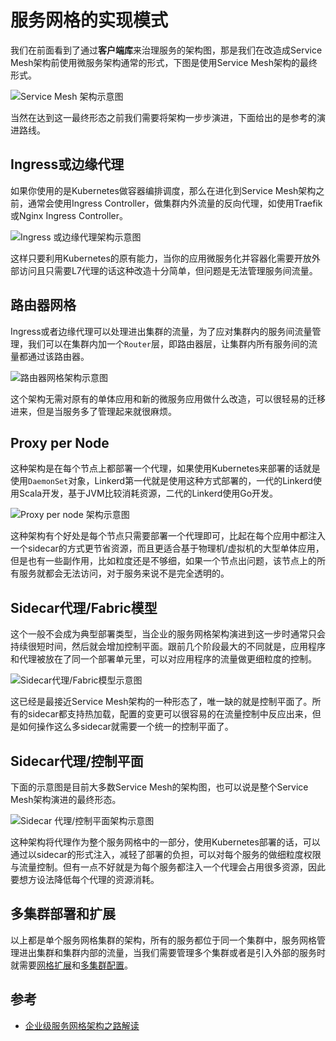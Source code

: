 # 服务网格的实现模式

我们在前面看到了通过**客户端库**来治理服务的架构图，那是我们在改造成Service Mesh架构前使用微服务架构通常的形式，下图是使用Service Mesh架构的最终形式。

![Service Mesh 架构示意图](https://ws1.sinaimg.cn/large/006tNbRwly1fubs6ts3sgj30vo0osdnj.jpg)

当然在达到这一最终形态之前我们需要将架构一步步演进，下面给出的是参考的演进路线。

## Ingress或边缘代理

如果你使用的是Kubernetes做容器编排调度，那么在进化到Service Mesh架构之前，通常会使用Ingress Controller，做集群内外流量的反向代理，如使用Traefik或Nginx Ingress Controller。

![Ingress 或边缘代理架构示意图](https://ws4.sinaimg.cn/large/006tNbRwly1fubsk4v16hj30vo0bq75z.jpg)

这样只要利用Kubernetes的原有能力，当你的应用微服务化并容器化需要开放外部访问且只需要L7代理的话这种改造十分简单，但问题是无法管理服务间流量。

## 路由器网格

Ingress或者边缘代理可以处理进出集群的流量，为了应对集群内的服务间流量管理，我们可以在集群内加一个`Router`层，即路由器层，让集群内所有服务间的流量都通过该路由器。

![路由器网格架构示意图](https://ws1.sinaimg.cn/large/006tNbRwly1fubsxrph3dj30vq0duq53.jpg)

这个架构无需对原有的单体应用和新的微服务应用做什么改造，可以很轻易的迁移进来，但是当服务多了管理起来就很麻烦。

## Proxy per Node

这种架构是在每个节点上都部署一个代理，如果使用Kubernetes来部署的话就是使用`DaemonSet`对象，Linkerd第一代就是使用这种方式部署的，一代的Linkerd使用Scala开发，基于JVM比较消耗资源，二代的Linkerd使用Go开发。

![Proxy per node 架构示意图](https://ws3.sinaimg.cn/large/006tNbRwly1fubt5a97h7j30vq0bcq5p.jpg)

这种架构有个好处是每个节点只需要部署一个代理即可，比起在每个应用中都注入一个sidecar的方式更节省资源，而且更适合基于物理机/虚拟机的大型单体应用，但是也有一些副作用，比如粒度还是不够细，如果一个节点出问题，该节点上的所有服务就都会无法访问，对于服务来说不是完全透明的。

## Sidecar代理/Fabric模型

这个一般不会成为典型部署类型，当企业的服务网格架构演进到这一步时通常只会持续很短时间，然后就会增加控制平面。跟前几个阶段最大的不同就是，应用程序和代理被放在了同一个部署单元里，可以对应用程序的流量做更细粒度的控制。

![Sidecar代理/Fabric模型示意图](https://ws4.sinaimg.cn/large/006tNbRwly1fubvi0dnhlj30vo0ekwhx.jpg)

这已经是最接近Service Mesh架构的一种形态了，唯一缺的就是控制平面了。所有的sidecar都支持热加载，配置的变更可以很容易的在流量控制中反应出来，但是如何操作这么多sidecar就需要一个统一的控制平面了。

## Sidecar代理/控制平面

下面的示意图是目前大多数Service Mesh的架构图，也可以说是整个Service Mesh架构演进的最终形态。

![Sidecar 代理/控制平面架构示意图](https://ws4.sinaimg.cn/large/006tNbRwly1fubvr83wvgj30vq0mmdip.jpg)

这种架构将代理作为整个服务网格中的一部分，使用Kubernetes部署的话，可以通过以sidecar的形式注入，减轻了部署的负担，可以对每个服务的做细粒度权限与流量控制。但有一点不好就是为每个服务都注入一个代理会占用很多资源，因此要想方设法降低每个代理的资源消耗。

## 多集群部署和扩展

以上都是单个服务网格集群的架构，所有的服务都位于同一个集群中，服务网格管理进出集群和集群内部的流量，当我们需要管理多个集群或者是引入外部的服务时就需要[网格扩展](https://preliminary.istio.io/zh/docs/setup/kubernetes/mesh-expansion/)和[多集群配置](https://preliminary.istio.io/zh/docs/setup/kubernetes/multicluster-install/)。

## 参考

- [企业级服务网格架构之路解读](https://jimmysong.io/posts/the-enterprise-path-to-service-mesh-architectures/)